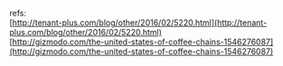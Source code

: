 refs:  
[http://tenant-plus.com/blog/other/2016/02/5220.html](http://tenant-plus.com/blog/other/2016/02/5220.html)  
[http://gizmodo.com/the-united-states-of-coffee-chains-1546276087](http://gizmodo.com/the-united-states-of-coffee-chains-1546276087)  
